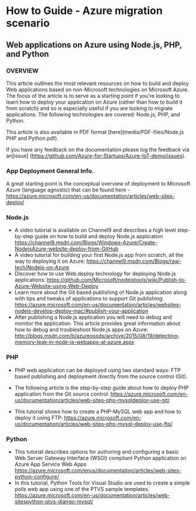 # How to Guide - Azure migration scenario
## Web applications on Azure using Node.js, PHP, and Python

### OVERVIEW
This article outlines the most relevant resources on how to build and deploy Web applications based on non-Microsoft technologies on Microsoft Azure. The focus of the article is to serve as a starting point if you’re looking to learn how to deploy your application on Azure (rather than how to build it from scratch) and so is especially useful if you are looking to migrate applications. The following technologies are covered: Node.js, PHP, and Python.  

This article is also available in PDF format [here](media/PDF-files/Node.js PHP and Python.pdf).

If you have any feedback on the documentation please log the feedback via an[issue] (https://github.com/Azure-for-Startups/Azure-IoT-demo/issues).


### App Deployment General Info. 
A great starting point is the conceptual overview of deployment to Microsoft Azure (language agnostic) that can be found here - <https://azure.microsoft.com/en-us/documentation/articles/web-sites-deploy/>

### Node.js

-	A video tutorial is available on Channel9 and describes a high level step-by-step guide on how to build and deploy Node.js application https://channel9.msdn.com/Blogs/Windows-Azure/Create-NodejsAzure-website-deploy-from-GitHub 
-	A video tutorial for building your first Node.js app from scratch, all the way to deploying it on Azure: https://channel9.msdn.com/Blogs/raw-tech/Nodejs-on-Azure 
-	Discover how to use Web.deploy technology for deploying Node.js applications: https://github.com/Microsoft/nodejstools/wiki/Publish-to-Azure-Website-using-Web-Deploy 
-	Learn more about the Git based publishing of Node.js application along with tips and tweaks of applications to support Git publishing: https://azure.microsoft.com/en-us/documentation/articles/websites-nodejs-develop-deploy-mac/#publish-your-application 
-	After publishing a Node.js application you will need to debug and monitor the application. This article provides great information about how to debug and troubleshoot Node.js apps on Azure: http://blogs.msdn.com/b/azureossds/archive/2015/08/19/detecting-memory-leak-in-node-js-webapps-at-azure.aspx 


### PHP

-	PHP web application can be deployed using two standard ways: FTP based publishing and deployment directly from the source control (Git).   
-	The following article is the step-by-step guide about how to deploy PHP application from the Git source control: https://azure.microsoft.com/en-us/documentation/articles/web-sites-php-mysqldeploy-use-git/ 
 
-	This tutorial shows how to create a PHP-MySQL web app and how to deploy it using FTP: https://azure.microsoft.com/en-us/documentation/articles/web-sites-php-mysql-deploy-use-ftp/ 


### Python

-	This tutorial describes options for authoring and configuring a basic Web Server Gateway Interface (WSGI) compliant Python application on Azure App Service Web Apps https://azure.microsoft.com/enus/documentation/articles/web-sites-python-configure/ 
-	In this tutorial, Python Tools for Visual Studio are used to create a simple polls web app using one of the PTVS sample templates. https://azure.microsoft.com/en-us/documentation/articles/web-sitespython-ptvs-django-mysql/ 

